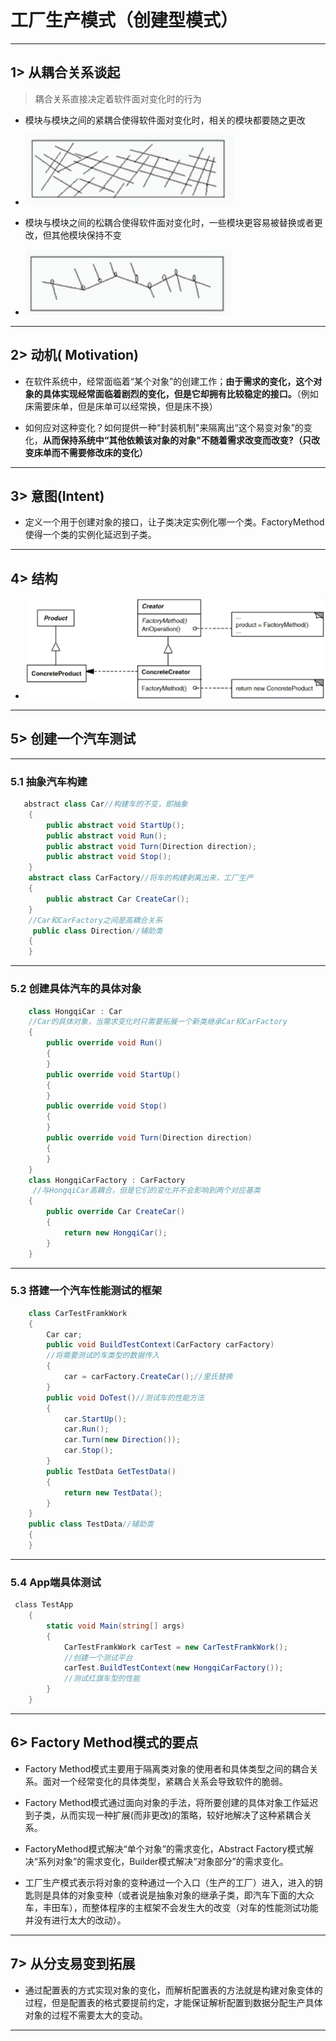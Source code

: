 # 工厂生产模式（创建型模式）

---

## 1> 从耦合关系谈起

> 耦合关系直接决定着软件面对变化时的行为

- 模块与模块之间的紧耦合使得软件面对变化时，相关的模块都要随之更改

- ![图片](./assets/6.1.1.png)

- 模块与模块之间的松耦合使得软件面对变化时，一些模块更容易被替换或者更改，但其他模块保持不变

- ![图片](./assets/6.1.2.png)

---

## 2> 动机( Motivation)

- 在软件系统中，经常面临着“某个对象”的创建工作；**由于需求的变化，这个对象的具体实现经常面临着剧烈的变化，但是它却拥有比较稳定的接口。**（例如床需要床单，但是床单可以经常换，但是床不换）

- 如何应对这种变化？如何提供一种“封装机制"来隔离出“这个易变对象”的变化，**从而保持系统中“其他依赖该对象的对象"不随着需求改变而改变?（只改变床单而不需要修改床的变化）**

---

## 3> 意图(Intent)

- 定义一个用于创建对象的接口，让子类决定实例化哪一个类。FactoryMethod使得一个类的实例化延迟到子类。

---

## 4> 结构

- ![图片](./assets/6.4.1.png)

---

## 5> 创建一个汽车测试

---

### 5.1 抽象汽车构建

```csharp
   abstract class Car//构建车的不变，即抽象
    {
        public abstract void StartUp();
        public abstract void Run();
        public abstract void Turn(Direction direction);
        public abstract void Stop();
    }
    abstract class CarFactory//将车的构建剥离出来，工厂生产
    {
        public abstract Car CreateCar();
    }
    //Car和CarFactory之间是高耦合关系
     public class Direction//辅助类
    {
    }
```

---

### 5.2 创建具体汽车的具体对象

```csharp
    class HongqiCar : Car
    //Car的具体对象，当需求变化时只需要拓展一个新类继承Car和CarFactory
    {
        public override void Run()
        {
        }
        public override void StartUp()
        {
        }
        public override void Stop()
        {
        }
        public override void Turn(Direction direction)
        {
        }
    }
    class HongqiCarFactory : CarFactory
     //与HongqiCar高耦合，但是它们的变化并不会影响到两个对应基类
    {
        public override Car CreateCar()
        {
            return new HongqiCar();
        }
    }
```

---

### 5.3 搭建一个汽车性能测试的框架

```csharp
    class CarTestFramkWork
    {
        Car car;
        public void BuildTestContext(CarFactory carFactory)
        //将需要测试的车类型的数据传入
        {
            car = carFactory.CreateCar();//里氏替换
        }
        public void DoTest()//测试车的性能方法
        {
            car.StartUp();
            car.Run();
            car.Turn(new Direction());
            car.Stop();
        }
        public TestData GetTestData()
        {
            return new TestData();
        }
    }
    public class TestData//辅助类
    {
    }
```

---

### 5.4 App端具体测试

```csharp
 class TestApp
    {
        static void Main(string[] args)
        {
            CarTestFramkWork carTest = new CarTestFramkWork();
            //创建一个测试平台
            carTest.BuildTestContext(new HongqiCarFactory());
            //测试红旗车型的性能
        }
    }
```

---

## 6> Factory Method模式的要点

- Factory Method模式主要用于隔离类对象的使用者和具体类型之间的耦合关系。面对一个经常变化的具体类型，紧耦合关系会导致软件的脆弱。

- Factory Method模式通过面向对象的手法，将所要创建的具体对象工作延迟到子类，从而实现一种扩展(而非更改)的策略，较好地解决了这种紧耦合关系。

- FactoryMethod模式解决“单个对象”的需求变化，Abstract Factory模式解决“系列对象”的需求变化，Builder模式解决“对象部分”的需求变化。

- 工厂生产模式表示将对象的变种通过一个入口（生产的工厂）进入，进入的钥匙则是具体的对象变种（或者说是抽象对象的继承子类，即汽车下面的大众车，丰田车），而整体程序的主框架不会发生大的改变（对车的性能测试功能并没有进行太大的改动）。

---

## 7> 从分支易变到拓展

- 通过配置表的方式实现对象的变化，而解析配置表的方法就是构建对象变体的过程，但是配置表的格式要提前约定，才能保证解析配置到数据分配生产具体对象的过程不需要太大的变动。

---
